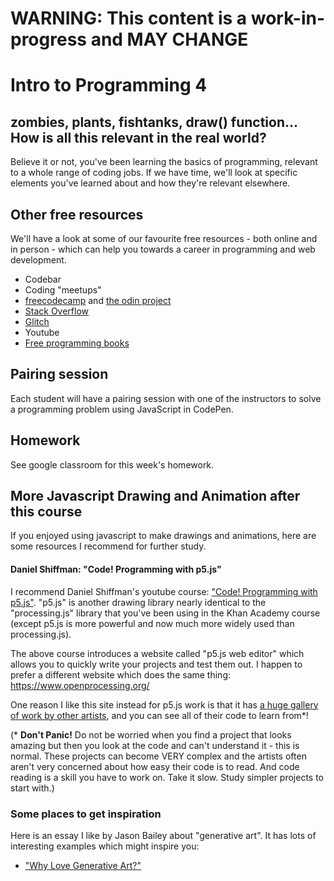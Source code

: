 # WARNING: This content is a work-in-progress and MAY CHANGE

# Intro to Programming 4

## zombies, plants, fishtanks, draw() function... How is all this relevant in the real world?

Believe it or not, you've been learning the basics of programming, relevant to a whole range of coding jobs.  If we have time, we'll look at specific elements you've learned about and how they're relevant elsewhere.

## Other free resources

We'll have a look at some of our favourite free resources - both online and in person - which can help you towards a career in programming and web development.

- Codebar
- Coding "meetups"
- [freecodecamp](https://www.freecodecamp.org/) and [the odin project](https://www.theodinproject.com/)
- [Stack Overflow](https://stackoverflow.com/)
- [Glitch](https://glitch.com/)
- Youtube
- [Free programming books](https://github.com/EbookFoundation/free-programming-books/blob/master/free-programming-books.md#javascript)

## Pairing session

Each student will have a pairing session with one of the instructors to solve a programming problem using JavaScript in CodePen.

## Homework

See google classroom for this week's homework.

## More Javascript Drawing and Animation after this course

If you enjoyed using javascript to make drawings and animations, here are some resources I recommend for further study.

#### Daniel Shiffman: "Code! Programming with p5.js"

I recommend Daniel Shiffman's youtube course: ["Code! Programming with p5.js"](https://www.youtube.com/playlist?list=PLRqwX-V7Uu6Zy51Q-x9tMWIv9cueOFTFA).  "p5.js" is another drawing library nearly identical to the "processing.js" library that you've been using in the Khan Academy course (except p5.js is more powerful and now much more widely used than processing.js).

The above course introduces a website called "p5.js web editor" which allows you to quickly write your projects and test them out.  I happen to prefer a different website which does the same thing: https://www.openprocessing.org/

One reason I like this site instead for p5.js work is that it has [a huge gallery of work by other artists](https://www.openprocessing.org/browse/), and you can see all of their code to learn from*!

(* **Don't Panic!** Do not be worried when you find a project that looks amazing but then you look at the code and can't understand it - this is normal.  These projects can become VERY complex and the artists often aren't very concerned about how easy their code is to read.  And code reading is a skill you have to work on.  Take it slow.  Study simpler projects to start with.)

### Some places to get inspiration

Here is an essay I like by Jason Bailey about "generative art".  It has lots of interesting examples which might inspire you:
* ["Why Love Generative Art?"](https://www.artnome.com/news/2018/8/8/why-love-generative-art)

